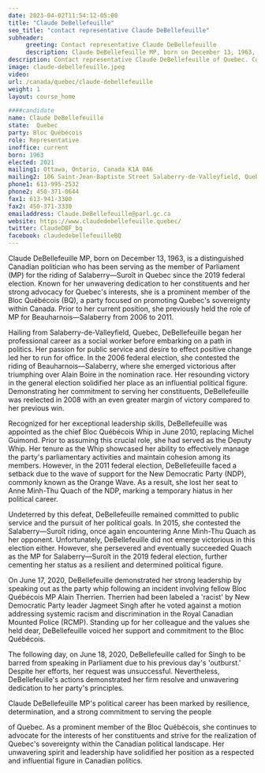 ```yaml
---
date: 2023-04-02T11:54:12-05:00
title: "Claude DeBellefeuille"
seo_title: "contact representative Claude DeBellefeuille"
subheader:
     greeting: Contact representative Claude DeBellefeuille
     description: Claude DeBellefeuille MP, born on December 13, 1963, is a distinguished Canadian politician who has been serving as the member of Parliament (MP) for the riding of Salaberry—Suroît in Quebec since the 2019 federal election.
description: Contact representative Claude DeBellefeuille of Quebec. Contact information for Claude DeBellefeuille includes email address, phone number, and mailing address.
image: claude-debellefeuille.jpeg
video:
url: /canada/quebec/claude-debellefeuille
weight: 1
layout: course_home

####candidate
name: Claude DeBellefeuille
state:	Quebec
party: Bloc Québécois
role: Representative
inoffice: current
born: 1963
elected: 2021
mailing1: Ottawa, Ontario, Canada K1A 0A6
mailing2: 106 Saint-Jean-Baptiste Street Salaberry-de-Valleyfield, Quebec J6T 1Z8
phone1: 613-995-2532
phone2: 450-371-0644
fax1: 613-941-3300
fax2: 450-371-3330
emailaddress: Claude.DeBellefeuille@parl.gc.ca
website: https://www.claudedebellefeuille.quebec/
twitter: ClaudeDBF_bq
facebook: claudedebellefeuilleBQ
---
```


Claude DeBellefeuille MP, born on December 13, 1963, is a distinguished Canadian politician who has been serving as the member of Parliament (MP) for the riding of Salaberry—Suroît in Quebec since the 2019 federal election. Known for her unwavering dedication to her constituents and her strong advocacy for Quebec's interests, she is a prominent member of the Bloc Québécois (BQ), a party focused on promoting Quebec's sovereignty within Canada. Prior to her current position, she previously held the role of MP for Beauharnois—Salaberry from 2006 to 2011.

Hailing from Salaberry-de-Valleyfield, Quebec, DeBellefeuille began her professional career as a social worker before embarking on a path in politics. Her passion for public service and desire to effect positive change led her to run for office. In the 2006 federal election, she contested the riding of Beauharnois—Salaberry, where she emerged victorious after triumphing over Alain Boire in the nomination race. Her resounding victory in the general election solidified her place as an influential political figure. Demonstrating her commitment to serving her constituents, DeBellefeuille was reelected in 2008 with an even greater margin of victory compared to her previous win.

Recognized for her exceptional leadership skills, DeBellefeuille was appointed as the chief Bloc Québécois Whip in June 2010, replacing Michel Guimond. Prior to assuming this crucial role, she had served as the Deputy Whip. Her tenure as the Whip showcased her ability to effectively manage the party's parliamentary activities and maintain cohesion among its members. However, in the 2011 federal election, DeBellefeuille faced a setback due to the wave of support for the New Democratic Party (NDP), commonly known as the Orange Wave. As a result, she lost her seat to Anne Minh-Thu Quach of the NDP, marking a temporary hiatus in her political career.

Undeterred by this defeat, DeBellefeuille remained committed to public service and the pursuit of her political goals. In 2015, she contested the Salaberry—Suroît riding, once again encountering Anne Minh-Thu Quach as her opponent. Unfortunately, DeBellefeuille did not emerge victorious in this election either. However, she persevered and eventually succeeded Quach as the MP for Salaberry—Suroît in the 2019 federal election, further cementing her status as a resilient and determined political figure.

On June 17, 2020, DeBellefeuille demonstrated her strong leadership by speaking out as the party whip following an incident involving fellow Bloc Québécois MP Alain Therrien. Therrien had been labeled a 'racist' by New Democratic Party leader Jagmeet Singh after he voted against a motion addressing systemic racism and discrimination in the Royal Canadian Mounted Police (RCMP). Standing up for her colleague and the values she held dear, DeBellefeuille voiced her support and commitment to the Bloc Québécois.

The following day, on June 18, 2020, DeBellefeuille called for Singh to be barred from speaking in Parliament due to his previous day's 'outburst.' Despite her efforts, her request was unsuccessful. Nevertheless, DeBellefeuille's actions demonstrated her firm resolve and unwavering dedication to her party's principles.

Claude DeBellefeuille MP's political career has been marked by resilience, determination, and a strong commitment to serving the people

 of Quebec. As a prominent member of the Bloc Québécois, she continues to advocate for the interests of her constituents and strive for the realization of Quebec's sovereignty within the Canadian political landscape. Her unwavering spirit and leadership have solidified her position as a respected and influential figure in Canadian politics.
